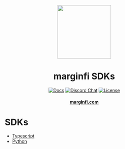 <div align="center">
  <img height="170" src="./images/logo.png" />

  <h1>marginfi SDKs</h1>
  
  <p>
    <!-- Docs -->
    <a href="https://marginfi.gitbook.io/docs"><img alt="Docs" src="https://img.shields.io/badge/docs-tutorials-blue" /></a>
    <!-- Discord -->
    <a href="https://discord.com/channels/882369954916212737"><img alt="Discord Chat" src="https://img.shields.io/discord/882369954916212737?color=blueviolet&style=flat-square"/></a>
    <!-- License -->
    <a href="http://www.apache.org/licenses/LICENSE-2.0"><img alt="License" src="https://img.shields.io/github/license/mrgnlabs/marginfi-sdk?style=flat-square&color=ffff00"/></a>
  </p>

  <h4>
    <a href="https://marginfi.com/">marginfi.com</a>
  </h4>
</div>

# SDKs

* [Typescript](ts/)
* [Python](python/)
